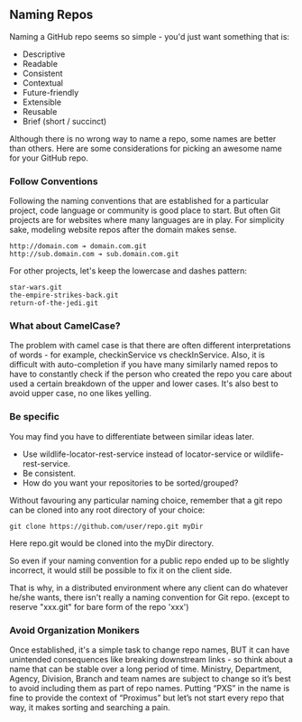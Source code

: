 ## Naming Repos

Naming a GitHub repo seems so simple - you'd just want something that is:

- Descriptive
- Readable
- Consistent
- Contextual
- Future-friendly
- Extensible
- Reusable
- Brief (short / succinct)

Although there is no wrong way to name a repo, some names are better than others. Here are some considerations for picking an awesome name for your GitHub repo.


### Follow Conventions
Following the naming conventions that are established for a particular project, code language or community is good place to start. But often Git projects are for websites where many languages are in play. For simplicity sake, modeling website repos after the domain makes sense.

    http://domain.com ➔ domain.com.git
    http://sub.domain.com ➔ sub.domain.com.git

For other projects, let's keep the lowercase and dashes pattern:

    star-wars.git
    the-empire-strikes-back.git
    return-of-the-jedi.git

### What about CamelCase?
The problem with camel case is that there are often different interpretations of words - for example, checkinService vs checkInService. Also, it is difficult with auto-completion if you have many similarly named repos to have to constantly check if the person who created the repo you care about used a certain breakdown of the upper and lower cases. It's also best to avoid upper case, no one likes yelling.

### Be specific
You may find you have to differentiate between similar ideas later.

- Use wildlife-locator-rest-service instead of locator-service or wildlife-rest-service.
- Be consistent. 
- How do you want your repositories to be sorted/grouped?

Without favouring any particular naming choice, remember that a git repo can be cloned into any root directory of your choice:

    git clone https://github.com/user/repo.git myDir

Here repo.git would be cloned into the myDir directory.

So even if your naming convention for a public repo ended up to be slightly incorrect, it would still be possible to fix it on the client side.

That is why, in a distributed environment where any client can do whatever he/she wants, there isn't really a naming convention for Git repo.
(except to reserve "xxx.git" for bare form of the repo 'xxx')

### Avoid Organization Monikers
Once established, it's a simple task to change repo names, BUT it can have unintended consequences like breaking downstream links - so think about a name that can be stable over a long period of time.  Ministry, Department, Agency, Division, Branch and team names are subject to change so it’s best to avoid including them as part of repo names.  Putting “PXS” in the name is fine to provide the context of “Proximus” but let’s not start every repo that way, it makes sorting and searching a pain.
